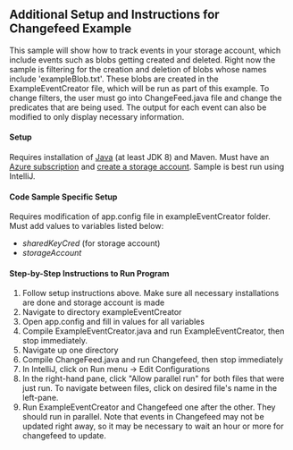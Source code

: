 ## Additional Setup and Instructions for Changefeed Example
This sample will show how to track events in your storage account, which include events such as blobs getting created and
deleted. Right now the sample is filtering for the creation and deletion of blobs whose names include 'exampleBlob.txt'.
These blobs are created in the ExampleEventCreator file, which will be run as part of this example. To change filters, 
the user must go into ChangeFeed.java file and change the predicates that are being used. The output for each event 
can also be modified to only display necessary information. 

#### Setup
Requires installation of [Java](https://docs.microsoft.com/en-us/java/azure/jdk/?view=azure-java-stable) 
(at least JDK 8) 
and Maven. Must have an [Azure subscription](https://azure.microsoft.com/en-us/free/) and 
[create a storage account](https://docs.microsoft.com/en-us/azure/storage/common/storage-account-create?tabs=azure-portal).
Sample is best run using IntelliJ.

#### Code Sample Specific Setup
Requires modification of app.config file in exampleEventCreator folder. Must add values to variables listed below:
 * *sharedKeyCred* (for storage account)
 * *storageAccount*
 
#### Step-by-Step Instructions to Run Program
1. Follow setup instructions above. Make sure all necessary installations are done and storage account is made
2. Navigate to directory exampleEventCreator
3. Open app.config and fill in values for all variables
4. Compile ExampleEventCreator.java and run ExampleEventCreator, then stop immediately.
5. Navigate up one directory
6. Compile ChangeFeed.java and run Changefeed, then stop immediately
7. In IntelliJ, click on Run menu -> Edit Configurations
8. In the right-hand pane, click "Allow parallel run" for both files that were just run. To navigate between files, 
click on desired file's name in the left-pane. 
9. Run ExampleEventCreator and Changefeed one after the other. They should run in parallel. Note that events in Changefeed
may not be updated right away, so it may be necessary to wait an hour or more for changefeed to update. 